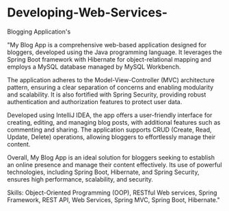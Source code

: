 # Developing-Web-Services-

Blogging Application's 

"My Blog App is a comprehensive web-based application designed for bloggers, developed using the Java programming language. It leverages the Spring Boot framework with Hibernate for object-relational mapping and employs a MySQL database managed by MySQL Workbench.

The application adheres to the Model-View-Controller (MVC) architecture pattern, ensuring a clear separation of concerns and enabling modularity and scalability. It is also fortified with Spring Security, providing robust authentication and authorization features to protect user data.

Developed using IntelliJ IDEA, the app offers a user-friendly interface for creating, editing, and managing blog posts, with additional features such as commenting and sharing. The application supports CRUD (Create, Read, Update, Delete) operations, allowing bloggers to effortlessly manage their content.

Overall, My Blog App is an ideal solution for bloggers seeking to establish an online presence and manage their content effectively. Its use of powerful technologies, including Spring Boot, Hibernate, and Spring Security, ensures high performance, scalability, and security.

Skills: Object-Oriented Programming (OOP), RESTful Web services, Spring Framework, REST API, Web Services, Spring MVC, Spring Boot, Hibernate."
